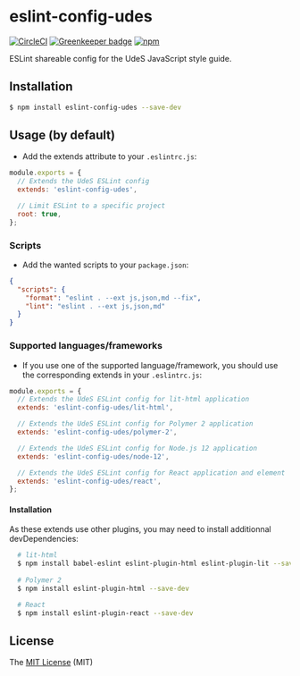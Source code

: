 # eslint-config-udes

[![CircleCI](https://circleci.com/gh/UdeS-STI/eslint-config-udes.svg?style=svg)](https://circleci.com/gh/UdeS-STI/eslint-config-udes)
[![Greenkeeper badge](https://badges.greenkeeper.io/UdeS-STI/eslint-config-udes.svg)](https://greenkeeper.io/)
[![npm](https://img.shields.io/npm/v/eslint-config-udes.svg?style=flat-square)](https://www.npmjs.com/package/eslint-config-udes)

ESLint shareable config for the UdeS JavaScript style guide.

## Installation
```bash
$ npm install eslint-config-udes --save-dev
```

## Usage (by default)
- Add the extends attribute to your `.eslintrc.js`:

```js
module.exports = {
  // Extends the UdeS ESLint config
  extends: 'eslint-config-udes',

  // Limit ESLint to a specific project
  root: true,
};
```

### Scripts
- Add the wanted scripts to your `package.json`:
```json
{ 
  "scripts": {
    "format": "eslint . --ext js,json,md --fix",
    "lint": "eslint . --ext js,json,md"
  }
}
```

### Supported languages/frameworks
- If you use one of the supported language/framework, you should use the corresponding extends in your `.eslintrc.js`:
```js
module.exports = {
  // Extends the UdeS ESLint config for lit-html application
  extends: 'eslint-config-udes/lit-html',

  // Extends the UdeS ESLint config for Polymer 2 application
  extends: 'eslint-config-udes/polymer-2',

  // Extends the UdeS ESLint config for Node.js 12 application
  extends: 'eslint-config-udes/node-12',

  // Extends the UdeS ESLint config for React application and element
  extends: 'eslint-config-udes/react',
};
```

#### Installation
As these extends use other plugins, you may need to install additionnal devDependencies:

```bash
  # lit-html
  $ npm install babel-eslint eslint-plugin-html eslint-plugin-lit --save-dev
  
  # Polymer 2
  $ npm install eslint-plugin-html --save-dev

  # React
  $ npm install eslint-plugin-react --save-dev
```

## License
The [MIT License][1] (MIT)

[1]: https://opensource.org/licenses/MIT
